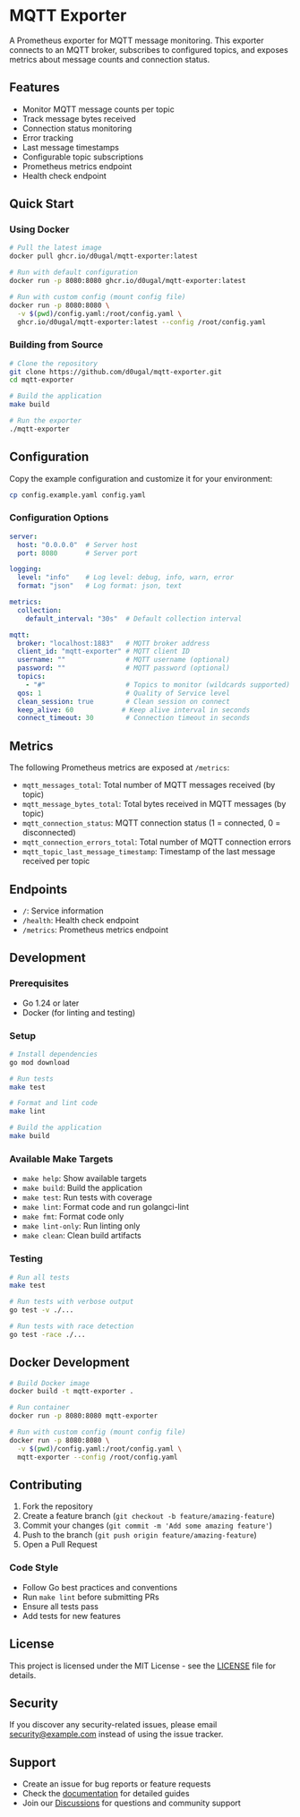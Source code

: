 # MQTT Exporter

A Prometheus exporter for MQTT message monitoring. This exporter connects to an MQTT broker, subscribes to configured topics, and exposes metrics about message counts and connection status.

## Features

- Monitor MQTT message counts per topic
- Track message bytes received
- Connection status monitoring
- Error tracking
- Last message timestamps
- Configurable topic subscriptions
- Prometheus metrics endpoint
- Health check endpoint

## Quick Start

### Using Docker

```bash
# Pull the latest image
docker pull ghcr.io/d0ugal/mqtt-exporter:latest

# Run with default configuration
docker run -p 8080:8080 ghcr.io/d0ugal/mqtt-exporter:latest

# Run with custom config (mount config file)
docker run -p 8080:8080 \
  -v $(pwd)/config.yaml:/root/config.yaml \
  ghcr.io/d0ugal/mqtt-exporter:latest --config /root/config.yaml
```

### Building from Source

```bash
# Clone the repository
git clone https://github.com/d0ugal/mqtt-exporter.git
cd mqtt-exporter

# Build the application
make build

# Run the exporter
./mqtt-exporter
```

## Configuration

Copy the example configuration and customize it for your environment:

```bash
cp config.example.yaml config.yaml
```

### Configuration Options

```yaml
server:
  host: "0.0.0.0"  # Server host
  port: 8080       # Server port

logging:
  level: "info"    # Log level: debug, info, warn, error
  format: "json"   # Log format: json, text

metrics:
  collection:
    default_interval: "30s"  # Default collection interval

mqtt:
  broker: "localhost:1883"   # MQTT broker address
  client_id: "mqtt-exporter" # MQTT client ID
  username: ""               # MQTT username (optional)
  password: ""               # MQTT password (optional)
  topics:
    - "#"                    # Topics to monitor (wildcards supported)
  qos: 1                     # Quality of Service level
  clean_session: true        # Clean session on connect
  keep_alive: 60            # Keep alive interval in seconds
  connect_timeout: 30        # Connection timeout in seconds
```

## Metrics

The following Prometheus metrics are exposed at `/metrics`:

- `mqtt_messages_total`: Total number of MQTT messages received (by topic)
- `mqtt_message_bytes_total`: Total bytes received in MQTT messages (by topic)
- `mqtt_connection_status`: MQTT connection status (1 = connected, 0 = disconnected)
- `mqtt_connection_errors_total`: Total number of MQTT connection errors
- `mqtt_topic_last_message_timestamp`: Timestamp of the last message received per topic

## Endpoints

- `/`: Service information
- `/health`: Health check endpoint
- `/metrics`: Prometheus metrics endpoint

## Development

### Prerequisites

- Go 1.24 or later
- Docker (for linting and testing)

### Setup

```bash
# Install dependencies
go mod download

# Run tests
make test

# Format and lint code
make lint

# Build the application
make build
```

### Available Make Targets

- `make help`: Show available targets
- `make build`: Build the application
- `make test`: Run tests with coverage
- `make lint`: Format code and run golangci-lint
- `make fmt`: Format code only
- `make lint-only`: Run linting only
- `make clean`: Clean build artifacts

### Testing

```bash
# Run all tests
make test

# Run tests with verbose output
go test -v ./...

# Run tests with race detection
go test -race ./...
```

## Docker Development

```bash
# Build Docker image
docker build -t mqtt-exporter .

# Run container
docker run -p 8080:8080 mqtt-exporter

# Run with custom config (mount config file)
docker run -p 8080:8080 \
  -v $(pwd)/config.yaml:/root/config.yaml \
  mqtt-exporter --config /root/config.yaml
```

## Contributing

1. Fork the repository
2. Create a feature branch (`git checkout -b feature/amazing-feature`)
3. Commit your changes (`git commit -m 'Add some amazing feature'`)
4. Push to the branch (`git push origin feature/amazing-feature`)
5. Open a Pull Request

### Code Style

- Follow Go best practices and conventions
- Run `make lint` before submitting PRs
- Ensure all tests pass
- Add tests for new features

## License

This project is licensed under the MIT License - see the [LICENSE](LICENSE) file for details.

## Security

If you discover any security-related issues, please email security@example.com instead of using the issue tracker.

## Support

- Create an issue for bug reports or feature requests
- Check the [documentation](docs/) for detailed guides
- Join our [Discussions](https://github.com/d0ugal/mqtt-exporter/discussions) for questions and community support
